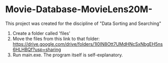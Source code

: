 # Movie-Database-MovieLens20M-
This project was created for the discipline of "Data Sorting and Searching"

1. Create a folder called 'files'
2. Move the files from this link to that folder: https://drive.google.com/drive/folders/1I0IN8Ott7UMdHNcSxNbgEH5ns6HLHBQf?usp=sharing
3. Run main.exe. The program itself is self-explanatory.
